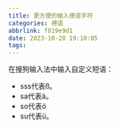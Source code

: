 ```yaml
---
title: 更方便的输入德语字符
categories: 德语
abbrlink: f819e9d1
date: 2023-10-28 19:10:05
tags:
---
```


在搜狗输入法中输入自定义短语：

- sss代表ß。
- sa代表ä。
- so代表ö
- su代表ü。